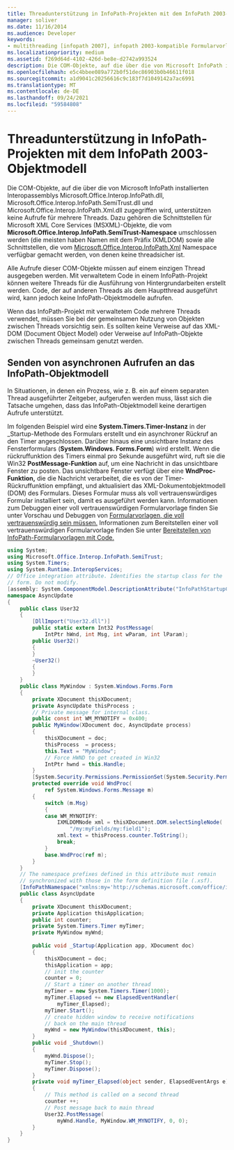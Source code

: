 ```yaml
---
title: Threadunterstützung in InfoPath-Projekten mit dem InfoPath 2003-Objektmodell
manager: soliver
ms.date: 11/16/2014
ms.audience: Developer
keywords:
- multithreading [infopath 2007], infopath 2003-kompatible Formularvorlagen,Threading [InfoPath 2007], Unterstützung für Projekte, die das InfoPath 2003-Objektmodell verwenden, InfoPath 2003-kompatible Formularvorlagen, Threadunterstützung
ms.localizationpriority: medium
ms.assetid: f269d64d-4102-426d-be8e-d2742a993524
description: Die COM-Objekte, auf die über die von Microsoft InfoPath installierten Interopassemblys Microsoft.Office.Interop.InfoPath.dll, Microsoft.Office.Interop.InfoPath.SemiTrust.dll und Microsoft.Office.Interop.InfoPath.Xml.dll zugegriffen wird, unterstützen keine Aufrufe für mehrere Threads. Dazu gehören die Schnittstellen für Microsoft XML Core Services (MSXML)-Objekte, die von Microsoft umschlossen werden. Office.Interop.InfoPath.SemiTrust-Namespace (die meisten haben Namen mit dem Präfix IXMLDOM) und alle Schnittstellen, die vom Microsoft.Office.Interop.InfoPath.Xml Namespace verfügbar gemacht werden, von denen keine threadsicher ist.
ms.openlocfilehash: e5c4bbee089a772b0f51dec86903b0b46611f018
ms.sourcegitcommit: a1d9041c20256616c9c183f7d1049142a7ac6991
ms.translationtype: MT
ms.contentlocale: de-DE
ms.lasthandoff: 09/24/2021
ms.locfileid: "59584808"
---
```

# <a name="threading-support-in-infopath-projects-using-the-infopath-2003-object-model"></a>Threadunterstützung in InfoPath-Projekten mit dem InfoPath 2003-Objektmodell

Die COM-Objekte, auf die über die von Microsoft InfoPath installierten Interopassemblys Microsoft.Office.Interop.InfoPath.dll, Microsoft.Office.Interop.InfoPath.SemiTrust.dll und Microsoft.Office.Interop.InfoPath.Xml.dll zugegriffen wird, unterstützen keine Aufrufe für mehrere Threads. Dazu gehören die Schnittstellen für Microsoft XML Core Services (MSXML)-Objekte, die vom **Microsoft.Office.Interop.InfoPath.SemiTrust-Namespace** umschlossen werden (die meisten haben Namen mit dem Präfix IXMLDOM) sowie alle Schnittstellen, die vom [Microsoft.Office.Interop.InfoPath.Xml](https://msdn.microsoft.com/library/microsoft.office.interop.infopath.xml) Namespace verfügbar gemacht werden, von denen keine threadsicher ist. 
  
Alle Aufrufe dieser COM-Objekte müssen auf einem einzigen Thread ausgegeben werden. Mit verwaltetem Code in einem InfoPath-Projekt können weitere Threads für die Ausführung von Hintergrundarbeiten erstellt werden. Code, der auf anderen Threads als dem Hauptthread ausgeführt wird, kann jedoch keine InfoPath-Objektmodelle aufrufen.
  
Wenn das InfoPath-Projekt mit verwaltetem Code mehrere Threads verwendet, müssen Sie bei der gemeinsamen Nutzung von Objekten zwischen Threads vorsichtig sein. Es sollten keine Verweise auf das XML-DOM (Document Object Model) oder Verweise auf InfoPath-Objekte zwischen Threads gemeinsam genutzt werden.  
  
## <a name="making-asynchronous-calls-to-the-infopath-object-model"></a>Senden von asynchronen Aufrufen an das InfoPath-Objektmodell

In Situationen, in denen ein Prozess, wie z. B. ein auf einem separaten Thread ausgeführter Zeitgeber, aufgerufen werden muss, lässt sich die Tatsache umgehen, dass das InfoPath-Objektmodell keine derartigen Aufrufe unterstützt.  
  
Im folgenden Beispiel wird eine **System.Timers.Timer-Instanz** in der _Startup-Methode des Formulars erstellt und ein asynchroner Rückruf an den Timer angeschlossen. Darüber hinaus eine unsichtbare Instanz des Fensterformulars (**System.Windows. Forms.Form**) wird erstellt. Wenn die rückruffunktion des Timers einmal pro Sekunde ausgeführt wird, ruft sie die Win32 **PostMessage-Funktion** auf, um eine Nachricht in das unsichtbare Fenster zu posten. Das unsichtbare Fenster verfügt über eine **WndProc-Funktion,** die die Nachricht verarbeitet, die es von der Timer-Rückruffunktion empfängt, und aktualisiert das XML-Dokumentobjektmodell (DOM) des Formulars. Dieses Formular muss als voll vertrauenswürdiges Formular installiert sein, damit es ausgeführt werden kann. Informationen zum Debuggen einer voll vertrauenswürdigen Formularvorlage finden Sie unter Vorschau und Debuggen von [Formularvorlagen, die voll vertrauenswürdig sein müssen.](how-to-preview-and-debug-form-templates-that-require-full-trust.md) Informationen zum Bereitstellen einer voll vertrauenswürdigen Formularvorlage finden Sie unter [Bereitstellen von InfoPath-Formularvorlagen mit Code.](how-to-deploy-infopath-form-templates-with-code.md)
  
```cs
using System;
using Microsoft.Office.Interop.InfoPath.SemiTrust;
using System.Timers;
using System.Runtime.InteropServices;
// Office integration attribute. Identifies the startup class for the
// form. Do not modify.
[assembly: System.ComponentModel.DescriptionAttribute("InfoPathStartupClass, Version=1.0, Class=AsyncUpdate.AsyncUpdate")]
namespace AsyncUpdate
{
    public class User32
    {
        [DllImport("User32.dll")]
        public static extern Int32 PostMessage(
            IntPtr hWnd, int Msg, int wParam, int lParam);
        public User32()
        {    
        }
        ~User32()
        {
        }
    }
    public class MyWindow : System.Windows.Forms.Form
    {
        private XDocument thisXDocument;
        private AsyncUpdate thisProcess ;
        // Private message for internal class.
        public const int WM_MYNOTIFY = 0x400;
        public MyWindow(XDocument doc, AsyncUpdate process)
        {
            thisXDocument = doc;
            thisProcess  = process;
            this.Text = "MyWindow";
            // Force HWND to get created in Win32
            IntPtr hwnd = this.Handle; 
        }
        [System.Security.Permissions.PermissionSet(System.Security.Permissions.SecurityAction.Demand, Name="FullTrust")]
        protected override void WndProc(
            ref System.Windows.Forms.Message m) 
        {
            switch (m.Msg)
            {
            case WM_MYNOTIFY:
                IXMLDOMNode xml = thisXDocument.DOM.selectSingleNode(
                    "/my:myFields/my:field1");
                xml.text = thisProcess.counter.ToString();
                break;                
            }
            base.WndProc(ref m);
        }
    }
    // The namespace prefixes defined in this attribute must remain 
    // synchronized with those in the form definition file (.xsf).
    [InfoPathNamespace("xmlns:my='http://schemas.microsoft.com/office/infopath/2003/myXSD/2004-02-11T23-29-59'")]
    public class AsyncUpdate
    {
        private XDocument thisXDocument;
        private Application thisApplication;
        public int counter;
        private System.Timers.Timer myTimer;
        private MyWindow myWnd;
    
        public void _Startup(Application app, XDocument doc)
        {
            thisXDocument = doc;
            thisApplication = app;
            // init the counter
            counter = 0;
            // Start a timer on another thread
            myTimer = new System.Timers.Timer(1000);
            myTimer.Elapsed += new ElapsedEventHandler(
                myTimer_Elapsed);
            myTimer.Start();
            // create hidden window to receive notifications 
            // back on the main thread
            myWnd = new MyWindow(thisXDocument, this);
        }
        public void _Shutdown()
        {
            myWnd.Dispose();
            myTimer.Stop();
            myTimer.Dispose();
        }
        private void myTimer_Elapsed(object sender, ElapsedEventArgs e)
        {
            // This method is called on a second thread
            counter ++;
            // Post message back to main thread
            User32.PostMessage(
                myWnd.Handle, MyWindow.WM_MYNOTIFY, 0, 0);
        }
    }
}

```


